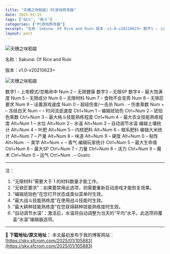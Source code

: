 ```yaml
---
title: "天穗之咲稻姬| PC游戏修改器"
date: 2025-01-15
tags: ["战斗", "格斗"]
categories: ["PC游戏修改器"]
excerpt: "名称：Sakuna: Of Rice and Ruin 版本：v1.0-v20210623+ 数字1 – 上帝模式/忽略命中 Num 2 – 无限健康 数字3 – 无限SP 数字4 – 最大饱满度 Num 5 – 无限成分 Num 6 – 无限材料 Num 7 – 食物不会变质 Num 8 – 无铁&hellip;"
layout: post
---
```


<img title="47.webp" src="https://sky.sfcrom.com/wp-content/uploads/2025/01/630f322f939e5.webp" alt="天穗之咲稻姬" />

名称：Sakuna: Of Rice and Ruin

版本：v1.0-v20210623+

<img title="48.webp" src="https://sky.sfcrom.com/wp-content/uploads/2025/01/e936dc22df9f6.webp" alt="天穗之咲稻姬" />

数字1 – 上帝模式/忽略命中
Num 2 – 无限健康
数字3 – 无限SP
数字4 – 最大饱满度
Num 5 – 无限成分
Num 6 – 无限材料
Num 7 – 食物不会变质
Num 8 – 无铁匠要求
Num 9 – 设置游戏速度
Num 0 – 超级伤害/一击杀
Num . – 伤害乘数
Num + – 冻结白天
Num – – 时间流逝速度
Ctrl+Num 1 – 编辑琥珀色
Ctrl+Num 2 – 琥珀色乘数
Ctrl+Num 3 – 最大格斗技能熟练程度
Ctrl+Num 4 – 最大农业技能熟练程度
Alt+Num 1 – 水位
Alt+Num 2 – 水温
Alt+Num 3 – 自动调节水温
编辑土壤统计
Alt+Num 4 – 叶肥
Alt+Num 5 – 内核肥料
Alt+Num 6 – 根系肥料
编辑大米统计
Alt+Num 7 – 产量
Alt+Num 8 – 味道
Alt+Num 9 – 硬度
Alt+Num 0 – 粘性
Alt+Num . – 美学
Alt+Num + – 香气
编辑玩家统计
Ctrl+Num 5 – 最大生命值
Ctrl+Num 6 – 最大SP
Ctrl+Num 7 – 力量
Ctrl+Num 8 – 活力
Ctrl+Num 9 – 魔术
Ctrl+Num 0 – 运气
Ctrl+Num . – Gusto

<hr />

注：
<ol>
 	<li>“无限材料”需要大于 1 的材料数量才能工作。</li>
 	<li>“无铁匠要求”：如果要禁用此选项，则需要重新启动游戏才能恢复效果。</li>
 	<li>“编辑琥珀色”在您打开状态或类似菜单时生效。</li>
 	<li>“最大战斗技能熟练度”在使用战斗技能时生效。</li>
 	<li>“最大耕种技能熟练度”在您获得耕种技能熟练度时生效。</li>
 	<li>“自动调节水温”：激活后，水温将自动调整为当天的“平均”水平。此选项将覆盖“水温”编辑器选项。</li>
</ol>

---
📖 **下载地址/原文地址：** 本文最初发布于我的博客网站：[https://sky.sfcrom.com/2025/01/105883](https://sky.sfcrom.com/2025/01/105883)

